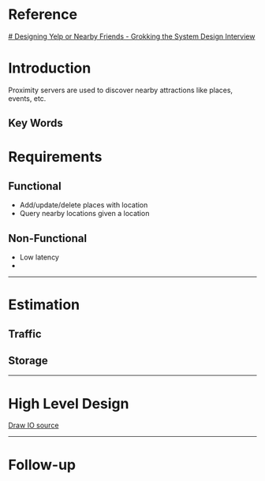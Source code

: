 # Reference

[# Designing Yelp or Nearby Friends - Grokking the System Design Interview](https://www.educative.io/courses/grokking-the-system-design-interview/B8rpM8E16LQ)

# Introduction
Proximity servers are used to discover nearby attractions like places, events, etc.

## Key Words

# Requirements
## **Functional**
 - Add/update/delete places with location
 - Query nearby locations given a location

## **Non-Functional**
 - Low latency
 - 


---
# Estimation
## **Traffic**
## **Storage**
---
# High Level Design
[Draw IO source]()

---
# Follow-up


<!--stackedit_data:
eyJoaXN0b3J5IjpbLTg0ODIyMzUwMl19
-->